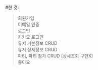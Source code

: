 #한 것:
>회원가입  
>이메일 인증  
>로그인  
>카카오 로그인  
>유저 기본정보 CRUD  
>유저 상세정보 CRUD  
> 파티, 파티 참가 CRUD (상세조회 구현X)  
> 좋아요
